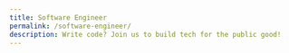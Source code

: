 ```yaml
---
title: Software Engineer
permalink: /software-engineer/
description: Write code? Join us to build tech for the public good!
---
```


